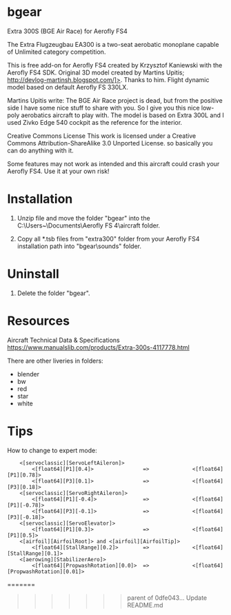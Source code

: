 # bgear
Extra 300S (BGE Air Race) for Aerofly FS4

The Extra Flugzeugbau EA300 is a two-seat aerobatic monoplane capable of Unlimited category competition.

This is free add-on for Aerofly FS4 created by Krzysztof Kaniewski with the Aerofly FS4 SDK. 
Original 3D model created by Martins Upitis; http://devlog-martinsh.blogspot.com/]>. Thanks to him. 
Flight dynamic model based on default Aerofly FS 330LX.
 
Martins Upitis write: The BGE Air Race project is dead, but from the positive side I have some nice stuff to share with you. So I give you this nice low-poly aerobatics aircraft to play with. The model is based on Extra 300L  and I used Zivko Edge 540 cockpit as the reference for the interior.

Creative Commons License
This work is licensed under a Creative Commons Attribution-ShareAlike 3.0 Unported License.
so basically you can do anything with it.

 Some features may not work as intended and this aircraft could crash your Aerofly FS4. 
 Use it at your own risk!
 
# Installation

1. Unzip file and move the folder "bgear" into the C:\Users\~\Documents\Aerofly FS 4\aircraft folder.

2. Copy all *.tsb files from "extra300" folder from your Aerofly FS4 installation path into "bgear\sounds" folder.

# Uninstall

1. Delete the folder "bgear".

# Resources

Aircraft Technical Data & Specifications https://www.manualslib.com/products/Extra-300s-4117778.html

There are other liveries in folders:

- blender
- bw
- red
- star
- white

# Tips

How to change to expert mode:

        <[servoclassic][ServoLeftAileron]>
            <[float64][P1][0.4]>				=>	            <[float64][P1][0.78]>
            <[float64][P3][0.1]>				=>	            <[float64][P3][0.18]>
        <[servoclassic][ServoRightAileron]>
            <[float64][P1][-0.4]>				=>	            <[float64][P1][-0.78]>
            <[float64][P3][-0.1]>				=>	            <[float64][P3][-0.18]>
        <[servoclassic][ServoElevator]>
            <[float64][P1][0.3]>				=>	            <[float64][P1][0.5]>
        <[airfoil][AirfoilRoot]> and <[airfoil][AirfoilTip]>			
            <[float64][StallRange][0.2]>		=>	            <[float64][StallRange][0.1]>
        <[aerowing][StabilizerAero]>
            <[float64][PropwashRotation][0.0]>	=>	            <[float64][PropwashRotation][0.01]>
=======
>>>>>>> parent of 0dfe043... Update README.md
